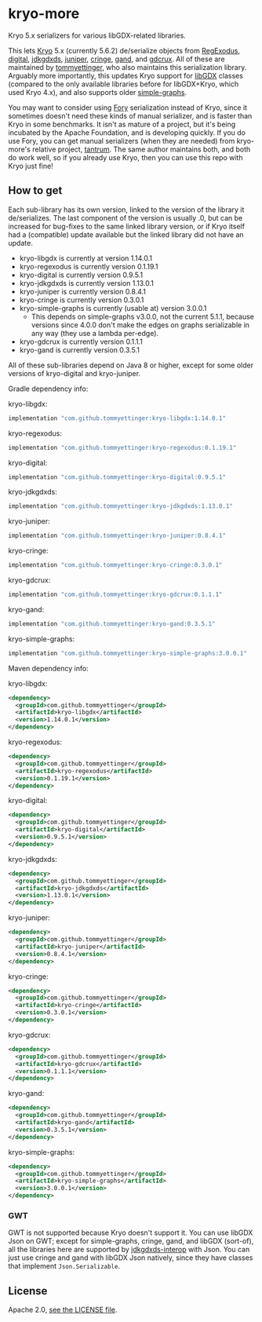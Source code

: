 # kryo-more

Kryo 5.x serializers for various libGDX-related libraries.

This lets [Kryo](https://github.com/EsotericSoftware/kryo) 5.x (currently 5.6.2)
de/serialize objects from [RegExodus](https://github.com/tommyettinger/RegExodus),
[digital](https://github.com/tommyettinger/digital), [jdkgdxds](https://github.com/tommyettinger/jdkgdxds),
[juniper](https://github.com/tommyettinger/juniper), [cringe](https://github.com/tommyettinger/cringe),
[gand](https://github.com/tommyettinger/gand), and [gdcrux](https://github.com/tommyettinger/gdcrux).
All of these are maintained by [tommyettinger](https://github.com/tommyettinger), who also maintains
this serialization library. Arguably more importantly, this updates Kryo
support for [libGDX](https://libgdx.com) classes (compared to the only available libraries
before for libGDX+Kryo, which used Kryo 4.x), and also supports
older [simple-graphs](https://github.com/earlygrey/simple-graphs).

You may want to consider using [Fory](https://fory.apache.org) serialization instead of Kryo, since it
sometimes doesn't need these kinds of manual serializer, and is faster than Kryo in some benchmarks. It isn't
as mature of a project, but it's being incubated by the Apache Foundation, and is developing quickly. If you
do use Fory, you can get manual serializers (when they are needed) from kryo-more's relative project,
[tantrum](https://github.com/tommyettinger/tantrum). The same author maintains both, and both do work well, so if you already use Kryo, then you can
use this repo with Kryo just fine!

## How to get

Each sub-library has its own version, linked to the version of the library it de/serializes.
The last component of the version is usually .0, but can be increased for bug-fixes to the same linked library version,
or if Kryo itself had a (compatible) update available but the linked library did not have an update.

  - kryo-libgdx is currently at version 1.14.0.1
  - kryo-regexodus is currently version 0.1.19.1
  - kryo-digital is currently version 0.9.5.1
  - kryo-jdkgdxds is currently version 1.13.0.1
  - kryo-juniper is currently version 0.8.4.1
  - kryo-cringe is currently version 0.3.0.1
  - kryo-simple-graphs is currently (usable at) version 3.0.0.1
    - This depends on simple-graphs v3.0.0, not the current 5.1.1, because versions since 4.0.0 don't make the edges on
      graphs serializable in any way (they use a lambda per-edge).
  - kryo-gdcrux is currently version 0.1.1.1
  - kryo-gand is currently version 0.3.5.1

All of these sub-libraries depend on Java 8 or higher, except for some older versions of kryo-digital and kryo-juniper.

Gradle dependency info:

kryo-libgdx:

```gradle
implementation "com.github.tommyettinger:kryo-libgdx:1.14.0.1"
```

kryo-regexodus:

```gradle
implementation "com.github.tommyettinger:kryo-regexodus:0.1.19.1"
```

kryo-digital:

```gradle
implementation "com.github.tommyettinger:kryo-digital:0.9.5.1"
```

kryo-jdkgdxds:

```gradle
implementation "com.github.tommyettinger:kryo-jdkgdxds:1.13.0.1"
```

kryo-juniper:

```gradle
implementation "com.github.tommyettinger:kryo-juniper:0.8.4.1"
```

kryo-cringe:

```gradle
implementation "com.github.tommyettinger:kryo-cringe:0.3.0.1"
```

kryo-gdcrux:

```gradle
implementation "com.github.tommyettinger:kryo-gdcrux:0.1.1.1"
```

kryo-gand:

```gradle
implementation "com.github.tommyettinger:kryo-gand:0.3.5.1"
```

kryo-simple-graphs:

```gradle
implementation "com.github.tommyettinger:kryo-simple-graphs:3.0.0.1"
```

Maven dependency info:

kryo-libgdx:

```xml
<dependency>
  <groupId>com.github.tommyettinger</groupId>
  <artifactId>kryo-libgdx</artifactId>
  <version>1.14.0.1</version>
</dependency>
```

kryo-regexodus:

```xml
<dependency>
  <groupId>com.github.tommyettinger</groupId>
  <artifactId>kryo-regexodus</artifactId>
  <version>0.1.19.1</version>
</dependency>
```

kryo-digital:

```xml
<dependency>
  <groupId>com.github.tommyettinger</groupId>
  <artifactId>kryo-digital</artifactId>
  <version>0.9.5.1</version>
</dependency>
```

kryo-jdkgdxds:

```xml
<dependency>
  <groupId>com.github.tommyettinger</groupId>
  <artifactId>kryo-jdkgdxds</artifactId>
  <version>1.13.0.1</version>
</dependency>
```

kryo-juniper:

```xml
<dependency>
  <groupId>com.github.tommyettinger</groupId>
  <artifactId>kryo-juniper</artifactId>
  <version>0.8.4.1</version>
</dependency>
```

kryo-cringe:

```xml
<dependency>
  <groupId>com.github.tommyettinger</groupId>
  <artifactId>kryo-cringe</artifactId>
  <version>0.3.0.1</version>
</dependency>
```

kryo-gdcrux:

```xml
<dependency>
  <groupId>com.github.tommyettinger</groupId>
  <artifactId>kryo-gdcrux</artifactId>
  <version>0.1.1.1</version>
</dependency>
```

kryo-gand:

```xml
<dependency>
  <groupId>com.github.tommyettinger</groupId>
  <artifactId>kryo-gand</artifactId>
  <version>0.3.5.1</version>
</dependency>
```

kryo-simple-graphs:

```xml
<dependency>
  <groupId>com.github.tommyettinger</groupId>
  <artifactId>kryo-simple-graphs</artifactId>
  <version>3.0.0.1</version>
</dependency>
```

### GWT

GWT is not supported because Kryo doesn't support it. You can use libGDX Json on GWT; except for simple-graphs, cringe,
gand, and libGDX (sort-of), all the libraries here are supported by [jdkgdxds-interop](https://github.com/tommyettinger/jdkgdxds_interop) with Json.
You can just use cringe and gand with libGDX Json natively, since they have classes that implement `Json.Serializable`.

## License

Apache 2.0, [see the LICENSE file](LICENSE).